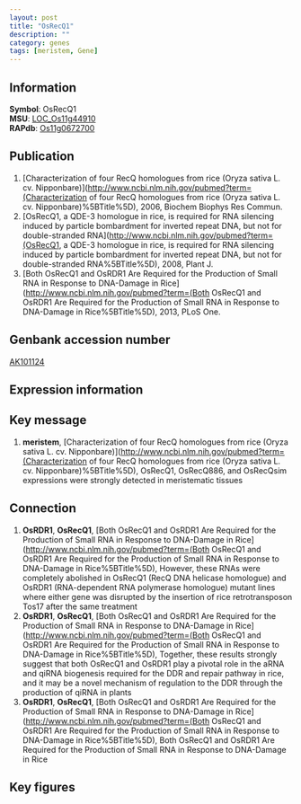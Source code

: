 ```yaml
---
layout: post
title: "OsRecQ1"
description: ""
category: genes
tags: [meristem, Gene]
---
```


## Information
__Symbol__: OsRecQ1  
__MSU__: [LOC_Os11g44910](http://rice.plantbiology.msu.edu/cgi-bin/ORF_infopage.cgi?orf=LOC_Os11g44910)  
__RAPdb__: [Os11g0672700](http://rapdb.dna.affrc.go.jp/viewer/gbrowse_details/irgsp1?name=Os11g0672700)  

## Publication
1. [Characterization of four RecQ homologues from rice (Oryza sativa L. cv. Nipponbare)](http://www.ncbi.nlm.nih.gov/pubmed?term=(Characterization of four RecQ homologues from rice (Oryza sativa L. cv. Nipponbare)%5BTitle%5D), 2006, Biochem Biophys Res Commun.
2. [OsRecQ1, a QDE-3 homologue in rice, is required for RNA silencing induced by particle bombardment for inverted repeat DNA, but not for double-stranded RNA](http://www.ncbi.nlm.nih.gov/pubmed?term=(OsRecQ1, a QDE-3 homologue in rice, is required for RNA silencing induced by particle bombardment for inverted repeat DNA, but not for double-stranded RNA%5BTitle%5D), 2008, Plant J.
3. [Both OsRecQ1 and OsRDR1 Are Required for the Production of Small RNA in Response to DNA-Damage in Rice](http://www.ncbi.nlm.nih.gov/pubmed?term=(Both OsRecQ1 and OsRDR1 Are Required for the Production of Small RNA in Response to DNA-Damage in Rice%5BTitle%5D), 2013, PLoS One.

## Genbank accession number
[AK101124](http://www.ncbi.nlm.nih.gov/nuccore/AK101124)

## Expression information

## Key message
1. __meristem__, [Characterization of four RecQ homologues from rice (Oryza sativa L. cv. Nipponbare)](http://www.ncbi.nlm.nih.gov/pubmed?term=(Characterization of four RecQ homologues from rice (Oryza sativa L. cv. Nipponbare)%5BTitle%5D),  OsRecQ1, OsRecQ886, and OsRecQsim expressions were strongly detected in meristematic tissues

## Connection
1. __OsRDR1__, __OsRecQ1__, [Both OsRecQ1 and OsRDR1 Are Required for the Production of Small RNA in Response to DNA-Damage in Rice](http://www.ncbi.nlm.nih.gov/pubmed?term=(Both OsRecQ1 and OsRDR1 Are Required for the Production of Small RNA in Response to DNA-Damage in Rice%5BTitle%5D),  However, these RNAs were completely abolished in OsRecQ1 (RecQ DNA helicase homologue) and OsRDR1 (RNA-dependent RNA polymerase homologue) mutant lines where either gene was disrupted by the insertion of rice retrotransposon Tos17 after the same treatment
2. __OsRDR1__, __OsRecQ1__, [Both OsRecQ1 and OsRDR1 Are Required for the Production of Small RNA in Response to DNA-Damage in Rice](http://www.ncbi.nlm.nih.gov/pubmed?term=(Both OsRecQ1 and OsRDR1 Are Required for the Production of Small RNA in Response to DNA-Damage in Rice%5BTitle%5D),  Together, these results strongly suggest that both OsRecQ1 and OsRDR1 play a pivotal role in the aRNA and qiRNA biogenesis required for the DDR and repair pathway in rice, and it may be a novel mechanism of regulation to the DDR through the production of qiRNA in plants
3. __OsRDR1__, __OsRecQ1__, [Both OsRecQ1 and OsRDR1 Are Required for the Production of Small RNA in Response to DNA-Damage in Rice](http://www.ncbi.nlm.nih.gov/pubmed?term=(Both OsRecQ1 and OsRDR1 Are Required for the Production of Small RNA in Response to DNA-Damage in Rice%5BTitle%5D), Both OsRecQ1 and OsRDR1 Are Required for the Production of Small RNA in Response to DNA-Damage in Rice

## Key figures


